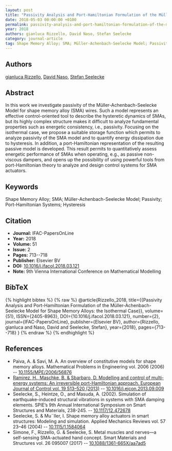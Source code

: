 ```yaml
---
layout: post
title: "Passivity Analysis and Port-Hamiltonian Formulation of the Müller-Achenbach-Seelecke Model for Shape Memory Alloys: the Isothermal Case"
date: 2018-05-03 00:00:00 +0100
permalink: passivity-analysis-and-port-hamiltonian-formulation-of-the-muller-achenbach-seelecke-model-for-shape-memory-alloys-the-isothermal-case
year: 2018
authors: gianluca Rizzello, David Naso, Stefan Seelecke
category: journal-article
tag: Shape Memory Alloy; SMA; Müller-Achenbach-Seelecke Model; Passivity; Port-Hamiltonian Systems; Hysteresis
---
```

 
## Authors
[gianluca Rizzello](authors/gianluca-rizzello), [David Naso](authors/david-naso), [Stefan Seelecke](authors/stefan-seelecke)
 
## Abstract
In this work we investigate passivity of the Müller-Achenbach-Seelecke Model for shape memory alloy (SMA) wires. Such a model represents an effective control-oriented tool to describe the hysteretic dynamics of SMAs, but its highly complex structure makes it difficult to analyze fundamental properties such as energetic consistency, i.e., passivity. Focusing on the isothermal case, we propose a suitable storage function which permits to analyze passivity of the SMA model and to quantify energy dissipation due to hysteresis. In addition, a port-Hamiltonian representation of the resulting passive model is developed. This result permits to quantitatively assess energetic performance of SMAs when operating, e.g., as passive non-viscous dampers, and opens up the possibility of using powerful tools from port-Hamiltonian theory to analyze and design control systems for SMA actuators.
 
## Keywords
Shape Memory Alloy; SMA; Müller-Achenbach-Seelecke Model; Passivity; Port-Hamiltonian Systems; Hysteresis
 
## Citation
- **Journal:** IFAC-PapersOnLine
- **Year:** 2018
- **Volume:** 51
- **Issue:** 2
- **Pages:** 713--718
- **Publisher:** Elsevier BV
- **DOI:** [10.1016/j.ifacol.2018.03.121](https://doi.org/10.1016/j.ifacol.2018.03.121)
- **Note:** 9th Vienna International Conference on Mathematical Modelling
 
## BibTeX
{% highlight bibtex %}
{% raw %}
@article{Rizzello_2018,
  title={{Passivity Analysis and Port-Hamiltonian Formulation of the Müller-Achenbach-Seelecke Model for Shape Memory Alloys: the Isothermal Case}},
  volume={51},
  ISSN={2405-8963},
  DOI={10.1016/j.ifacol.2018.03.121},
  number={2},
  journal={IFAC-PapersOnLine},
  publisher={Elsevier BV},
  author={Rizzello, gianluca and Naso, David and Seelecke, Stefan},
  year={2018},
  pages={713--718}
}
{% endraw %}
{% endhighlight %}
 
## References
- Paiva, A. & Savi, M. A. An overview of constitutive models for shape memory alloys. Mathematical Problems in Engineering vol. 2006 (2006) -- [10.1155/MPE/2006/56876](https://doi.org/10.1155/MPE/2006/56876)
- [Ramirez, H., Maschke, B. & Sbarbaro, D. Modelling and control of multi-energy systems: An irreversible port-Hamiltonian approach. European Journal of Control vol. 19 513–520 (2013)](modelling-and-control-of-multi-energy-systems-an-irreversible-port-hamiltonian-approach) -- [10.1016/j.ejcon.2013.09.009](https://doi.org/10.1016/j.ejcon.2013.09.009)
- Seelecke, S., Heintze, O., and Masuda, A. (2002). Simulation of earthquake-induced structural vibrations in systems with SMA damping elements. SPIE’s 9th Annual International Symposium on Smart Structures and Materials, 238-245. -- [10.1117/12.472678](https://doi.org/10.1117/12.472678)
- Seelecke, S. & Mu¨ller, I. Shape memory alloy actuators in smart structures: Modeling and simulation. Applied Mechanics Reviews vol. 57 23–46 (2004) -- [10.1115/1.1584064](https://doi.org/10.1115/1.1584064)
- Simone, F., Rizzello, G. & Seelecke, S. Metal muscles and nerves—a self-sensing SMA-actuated hand concept. Smart Materials and Structures vol. 26 095007 (2017) -- [10.1088/1361-665X/aa7ad5](https://doi.org/10.1088/1361-665X/aa7ad5)


